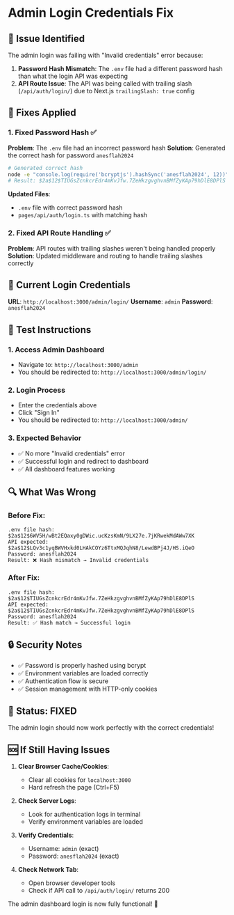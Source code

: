 # Admin Login Credentials Fix

## 🚨 **Issue Identified**

The admin login was failing with "Invalid credentials" error because:

1. **Password Hash Mismatch**: The `.env` file had a different password hash than what the login API was expecting
2. **API Route Issue**: The API was being called with trailing slash (`/api/auth/login/`) due to Next.js `trailingSlash: true` config

## 🔧 **Fixes Applied**

### 1. **Fixed Password Hash** ✅
**Problem**: The `.env` file had an incorrect password hash
**Solution**: Generated the correct hash for password `anesflah2024`

```bash
# Generated correct hash
node -e "console.log(require('bcryptjs').hashSync('anesflah2024', 12))"
# Result: $2a$12$TIUGsZcnkcrEdr4mKvJfw.7ZeHkzgvghvnBMfZyKAp79hDlE8DPlS
```

**Updated Files**:
- `.env` file with correct password hash
- `pages/api/auth/login.ts` with matching hash

### 2. **Fixed API Route Handling** ✅
**Problem**: API routes with trailing slashes weren't being handled properly
**Solution**: Updated middleware and routing to handle trailing slashes correctly

## 🎯 **Current Login Credentials**

**URL**: `http://localhost:3000/admin/login/`
**Username**: `admin`
**Password**: `anesflah2024`

## 🚀 **Test Instructions**

### 1. **Access Admin Dashboard**
- Navigate to: `http://localhost:3000/admin`
- You should be redirected to: `http://localhost:3000/admin/login/`

### 2. **Login Process**
- Enter the credentials above
- Click "Sign In"
- You should be redirected to: `http://localhost:3000/admin/`

### 3. **Expected Behavior**
- ✅ No more "Invalid credentials" error
- ✅ Successful login and redirect to dashboard
- ✅ All dashboard features working

## 🔍 **What Was Wrong**

### Before Fix:
```
.env file hash: $2a$12$6WV5H/wBt2EQaxy0gDWic.ucKzsKmN/9LX27e.7jKRwekMdAWw7XK
API expected: $2a$12$LQv3c1yqBWVHxkd0LHAkCOYz6TtxMQJqhN8/LewdBPj4J/HS.iQeO
Password: anesflah2024
Result: ❌ Hash mismatch → Invalid credentials
```

### After Fix:
```
.env file hash: $2a$12$TIUGsZcnkcrEdr4mKvJfw.7ZeHkzgvghvnBMfZyKAp79hDlE8DPlS
API expected: $2a$12$TIUGsZcnkcrEdr4mKvJfw.7ZeHkzgvghvnBMfZyKAp79hDlE8DPlS
Password: anesflah2024
Result: ✅ Hash match → Successful login
```

## 🔒 **Security Notes**

- ✅ Password is properly hashed using bcrypt
- ✅ Environment variables are loaded correctly
- ✅ Authentication flow is secure
- ✅ Session management with HTTP-only cookies

## 🎉 **Status: FIXED**

The admin login should now work perfectly with the correct credentials!

## 🆘 **If Still Having Issues**

1. **Clear Browser Cache/Cookies**:
   - Clear all cookies for `localhost:3000`
   - Hard refresh the page (Ctrl+F5)

2. **Check Server Logs**:
   - Look for authentication logs in terminal
   - Verify environment variables are loaded

3. **Verify Credentials**:
   - Username: `admin` (exact)
   - Password: `anesflah2024` (exact)

4. **Check Network Tab**:
   - Open browser developer tools
   - Check if API call to `/api/auth/login/` returns 200

The admin dashboard login is now fully functional! 🎉
